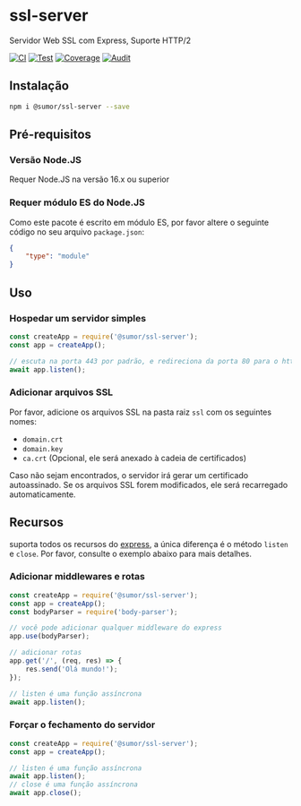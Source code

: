 # ssl-server
Servidor Web SSL com Express, Suporte HTTP/2

[![CI](https://github.com/sumor-cloud/ssl-server/actions/workflows/ci.yml/badge.svg)](https://github.com/sumor-cloud/ssl-server/actions/workflows/ci.yml)
[![Test](https://github.com/sumor-cloud/ssl-server/actions/workflows/ut.yml/badge.svg)](https://github.com/sumor-cloud/ssl-server/actions/workflows/ut.yml)
[![Coverage](https://github.com/sumor-cloud/ssl-server/actions/workflows/coverage.yml/badge.svg)](https://github.com/sumor-cloud/ssl-server/actions/workflows/coverage.yml)
[![Audit](https://github.com/sumor-cloud/ssl-server/actions/workflows/audit.yml/badge.svg)](https://github.com/sumor-cloud/ssl-server/actions/workflows/audit.yml)

## Instalação
```bash
npm i @sumor/ssl-server --save
```

## Pré-requisitos

### Versão Node.JS
Requer Node.JS na versão 16.x ou superior

### Requer módulo ES do Node.JS
Como este pacote é escrito em módulo ES,
por favor altere o seguinte código no seu arquivo ```package.json```:
```json
{
    "type": "module"
}
```

## Uso

### Hospedar um servidor simples

```javascript
const createApp = require('@sumor/ssl-server');
const app = createApp();

// escuta na porta 443 por padrão, e redireciona da porta 80 para o https 443
await app.listen();
```


### Adicionar arquivos SSL
Por favor, adicione os arquivos SSL na pasta raiz ```ssl``` com os seguintes nomes:
- ```domain.crt```
- ```domain.key```
- ```ca.crt``` (Opcional, ele será anexado à cadeia de certificados)

Caso não sejam encontrados, o servidor irá gerar um certificado autoassinado.
Se os arquivos SSL forem modificados, ele será recarregado automaticamente.
## Recursos

suporta todos os recursos do [express](https://www.npmjs.com/package/express), a única diferença é o método ```listen``` e ```close```. Por favor, consulte o exemplo abaixo para mais detalhes.

### Adicionar middlewares e rotas

```javascript
const createApp = require('@sumor/ssl-server');
const app = createApp();
const bodyParser = require('body-parser');

// você pode adicionar qualquer middleware do express
app.use(bodyParser);

// adicionar rotas
app.get('/', (req, res) => {
    res.send('Olá mundo!');
});

// listen é uma função assíncrona
await app.listen();
```

### Forçar o fechamento do servidor

```javascript
const createApp = require('@sumor/ssl-server');
const app = createApp();

// listen é uma função assíncrona
await app.listen();
// close é uma função assíncrona
await app.close();
```